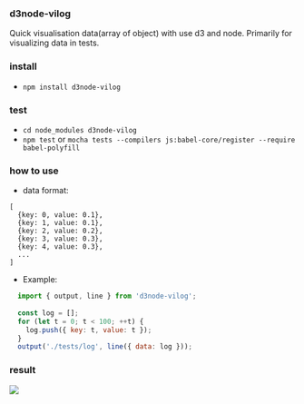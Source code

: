 ### d3node-vilog

  Quick visualisation data(array of object) with use d3 and node.
  Primarily for visualizing data in tests.

### install
  * `npm install d3node-vilog`

### test
  * `cd node_modules d3node-vilog`
  * `npm test` or `mocha tests --compilers js:babel-core/register --require babel-polyfill`
  
### how to use
  * data format:
  ```
  [
    {key: 0, value: 0.1},
    {key: 1, value: 0.1},
    {key: 2, value: 0.2},
    {key: 3, value: 0.3},
    {key: 4, value: 0.3},
    ...
  ]
  ```
  * Example:

```javascript
  import { output, line } from 'd3node-vilog';
  
  const log = [];
  for (let t = 0; t < 100; ++t) {
    log.push({ key: t, value: t });
  }
  output('./tests/log', line({ data: log }));
```

### result

<img src="https://raw.githubusercontent.com/asm-jaime/d3node-vilog/master/docs/log.svg?sanitize=true">

